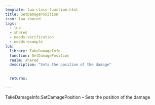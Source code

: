 ```yaml
---
template: lua-class-function.html
title: SetDamagePosition
icon: lua-shared
tags:
  - lua
  - shared
  - needs-verification
  - needs-example
lua:
  library: TakeDamageInfo
  function: SetDamagePosition
  realm: shared
  description: "Sets the position of the damage"
  
  
  returns:
    
---
```


<div class="lua__search__keywords">
TakeDamageInfo:SetDamagePosition &#x2013; Sets the position of the damage
</div>
